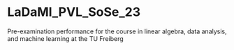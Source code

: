 # LaDaMl_PVL_SoSe_23
Pre-examination performance for the course in linear algebra, data analysis, and machine learning at the TU Freiberg

